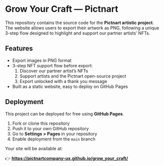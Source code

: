 # Grow Your Craft — Pictnart

This repository contains the source code for the **Pictnart artistic project**.  
The website allows users to export their artwork as PNG, following a unique
3-step flow designed to highlight and support our partner artists’ NFTs.

## Features

- Export images in PNG format  
- 3-step NFT support flow before export:  
  1. Discover our partner artist’s NFTs  
  2. Support artists and the Pictnart open-source project  
  3. Export unlocked with a thank you message  
- Built as a static website, easy to deploy on GitHub Pages  

## Deployment

This project can be deployed for free using **GitHub Pages**.

1. Fork or clone this repository  
2. Push it to your own GitHub repository  
3. Go to **Settings > Pages** in your repository  
4. Enable deployment from the `main` branch  

Your site will be available at:

👉 **https://pictnartcompany-ux.github.io/grow_your_craft/**


